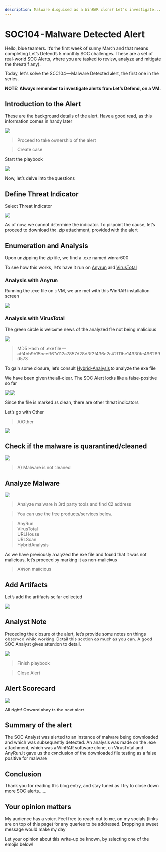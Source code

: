 ```yaml
---
description: Malware disguised as a WinRAR clone? Let's investigate....
---
```


# SOC104 - Malware Detected Alert

Hello, blue teamers. It’s the first week of sunny March and that means completing Let’s Defend’s 5 monthly SOC challenges. These are a set of real-world SOC Alerts, where you are tasked to review, analyze and mitigate the threat(if any).&#x20;

Today, let's solve the SOC104 — Malware Detected alert, the first one in the series.

**NOTE: Always remember to investigate alerts from Let’s Defend, on a VM.**

## Introduction to the Alert

These are the background details of the alert. Have a good read, as this information comes in handy later

&#x20;                                              ![](https://cdn-images-1.medium.com/max/1000/1\*2KhThruCKWycFTz6pNES7w.jpeg)

> Proceed to take ownership of the alert

> Create case

Start the playbook

&#x20;                                            ![](https://cdn-images-1.medium.com/max/1000/1\*9lqhaKyC0JJAQrfxXEhTXg.jpeg)

Now, let’s delve into the questions

## Define Threat Indicator

Select Threat Indicator

&#x20;                                                   ![](https://cdn-images-1.medium.com/max/1000/1\*eaQg2nKNHRSvmSPqwa9u9Q.jpeg)

As of now, we cannot determine the indicator. To pinpoint the cause, let’s proceed to download the .zip attachment, provided with the alert

## Enumeration and Analysis

Upon unzipping the zip file, we find a .exe named winrar600

To see how this works, let’s have it run on [Anyrun](https://any.run) and [VirusTotal](https://www.virustotal.com/gui/home/upload)

### **Analysis with Anyrun**

Running the .exe file on a VM, we are met with this WinRAR installation screen

&#x20;                                              ![](https://cdn-images-1.medium.com/max/1000/1\*QBLIuR-1OXf8FXO\_eF6jUw.jpeg)

### **Analysis with VirusTotal**

The green circle is welcome news of the analyzed file not being malicious

&#x20;                                               ![](https://cdn-images-1.medium.com/max/1000/1\*OwTUR7Jke7FxqzAWzsVjhw.jpeg)

> MD5 Hash of .exe file — aff4bb9b15bccff67a112a7857d28d3f2f436e2e42f11be14930fe496269d573

To gain some closure, let’s consult [Hybrid-Analysis](https://www.hybrid-analysis.com) to analyze the exe file

We have been given the all-clear. The SOC Alert looks like a false-positive so far

![](https://cdn-images-1.medium.com/max/750/1\*xnu-Jko2xsTctcpPgKKaYQ.jpeg)![](https://cdn-images-1.medium.com/max/1000/1\*7c551LIx2A40kh6hfg7G2Q.jpeg)

Since the file is marked as clean, there are other threat indicators

Let’s go with Other

> A)Other

&#x20;                                                   ![](https://cdn-images-1.medium.com/max/1000/1\*Tlfh-1OR6olDGOAHv17mMQ.jpeg)

## Check if the malware is quarantined/cleaned

&#x20;                                                      ![](https://cdn-images-1.medium.com/max/1000/1\*nitmVtGBydZ1gDnrlp00QQ.jpeg)

> A) Malware is not cleaned

## Analyze Malware

&#x20;                                                       ![](https://cdn-images-1.medium.com/max/1000/1\*M3s2ydZivkEtoPiHlQWV3Q.jpeg)

> Analyze malware in 3rd party tools and find C2 address

> You can use the free products/services below.

> AnyRun\
> VirusTotal\
> URLHouse\
> URLScan\
> HybridAnalysis

As we have previously analyzed the exe file and found that it was not malicious, let’s proceed by marking it as non-malicious

> A)Non malicious

## Add Artifacts

Let’s add the artifacts so far collected

&#x20;                                                    ![](https://cdn-images-1.medium.com/max/1000/1\*HWSdP93NnlEfJtW4bWtGoA.jpeg)

## Analyst Note

Preceding the closure of the alert, let’s provide some notes on things observed while working. Detail this section as much as you can. A good SOC Analyst gives attention to detail.

&#x20;                                                      ![](https://cdn-images-1.medium.com/max/1000/1\*h\_XJX1m4Gqz74Ez4xA78VA.jpeg)

> Finish playbook

> Close Alert

## Alert Scorecard

&#x20;                                                         ![](https://cdn-images-1.medium.com/max/1000/1\*WI23o9Ne-YqO7X70Y\_VDdw.jpeg)

All right! Onward ahoy to the next alert

## Summary of the alert

The SOC Analyst was alerted to an instance of malware being downloaded and which was subsequently detected. An analysis was made on the .exe attachment, which was a WinRAR software clone, on VirusTotal and AnyRun.It gave us the conclusion of the downloaded file testing as a false positive for malware

## Conclusion

Thank you for reading this blog entry, and stay tuned as I try to close down more SOC alerts……

## Your opinion matters

My audience has a voice. Feel free to reach out to me, on my socials (links are on top of this page) for any queries to be addressed. Dropping a sweet message would make my day

Let your opinion about this write-up be known, by selecting one of the emojis below!
